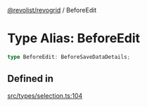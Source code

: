 [@revolist/revogrid](README.md) / BeforeEdit

# Type Alias: BeforeEdit

```ts
type BeforeEdit: BeforeSaveDataDetails;
```

## Defined in

[src/types/selection.ts:104](https://github.com/revolist/revogrid/blob/424884a9332ccde4a5d40c39536fe61d1ccacbfc/src/types/selection.ts#L104)
